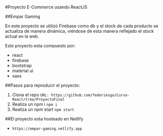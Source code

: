 #Proyecto E-Commerce usando ReactJS

##Empar Gaming

En este proyecto se utilizó Firebase como db y el stock de cada producto se actualiza de manera dinámica, viéndose de esta manera reflejado el stock actual en la web.

Este proyecto esta compuesto por:
* react
* firebase
* bootstrap
* material ui
* sass

##Pasos para reproducir el proyecto:
1. Clona el repo
    ```URL: https://github.com/federiesgo/Curso-React/tree/ProyectoFinal ```
2. Realiza un npm i
    ```npm i```
3. Realiza un npm start
    ```npm start```

##El proyecto esta hosteado en Netlify
* ```https://empar-gaming.netlify.app```
